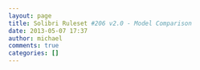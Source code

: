 ```yaml
---
layout: page
title: Solibri Ruleset #206 v2.0 - Model Comparison
date: 2013-05-07 17:37
author: michael
comments: true
categories: []
---
```


